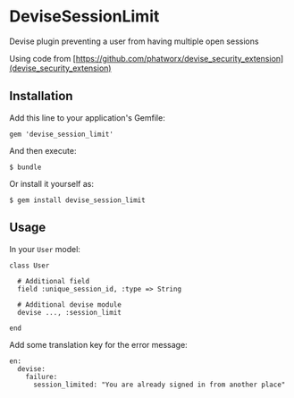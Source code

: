 # DeviseSessionLimit

Devise plugin preventing a user from having multiple open sessions

Using code from [https://github.com/phatworx/devise_security_extension](devise_security_extension)

## Installation

Add this line to your application's Gemfile:

    gem 'devise_session_limit'

And then execute:

    $ bundle

Or install it yourself as:

    $ gem install devise_session_limit

## Usage

In your `User` model:

    class User

      # Additional field
      field :unique_session_id, :type => String

      # Additional devise module
      devise ..., :session_limit

    end

Add some translation key for the error message:

    en:
      devise:
        failure:
          session_limited: "You are already signed in from another place"